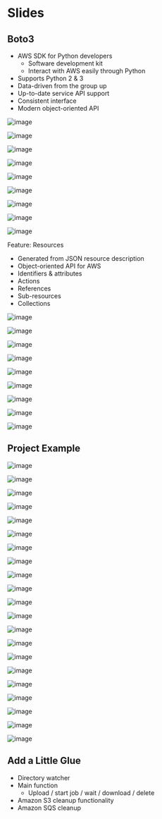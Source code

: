# Slides

## Boto3

- AWS SDK for Python developers
  - Software development kit
  - Interact with AWS easily through Python
- Supports Python 2 & 3
- Data-driven from the group up
- Up-to-date service API support
- Consistent interface
- Modern object-oriented API

![image](media/boto-&-boto3_Slides-image1.png)

![image](media/boto-&-boto3_Slides-image2.png)

![image](media/boto-&-boto3_Slides-image3.png)

![image](media/boto-&-boto3_Slides-image4.png)

![image](media/boto-&-boto3_Slides-image5.png)

![image](media/boto-&-boto3_Slides-image6.png)

![image](media/boto-&-boto3_Slides-image7.png)

![image](media/boto-&-boto3_Slides-image8.png)

![image](media/boto-&-boto3_Slides-image9.png)

Feature: Resources

- Generated from JSON resource description
- Object-oriented API for AWS
- Identifiers & attributes
- Actions
- References
- Sub-resources
- Collections

![image](media/boto-&-boto3_Slides-image10.png)

![image](media/boto-&-boto3_Slides-image11.png)

![image](media/boto-&-boto3_Slides-image12.png)

![image](media/boto-&-boto3_Slides-image13.png)

![image](media/boto-&-boto3_Slides-image14.png)

![image](media/boto-&-boto3_Slides-image15.png)

![image](media/boto-&-boto3_Slides-image16.png)

![image](media/boto-&-boto3_Slides-image17.png)

![image](media/boto-&-boto3_Slides-image18.png)

## Project Example

![image](media/boto-&-boto3_Slides-image19.png)

![image](media/boto-&-boto3_Slides-image20.png)

![image](media/boto-&-boto3_Slides-image21.png)

![image](media/boto-&-boto3_Slides-image22.png)

![image](media/boto-&-boto3_Slides-image23.png)

![image](media/boto-&-boto3_Slides-image24.png)

![image](media/boto-&-boto3_Slides-image25.png)

![image](media/boto-&-boto3_Slides-image26.png)

![image](media/boto-&-boto3_Slides-image27.png)

![image](media/boto-&-boto3_Slides-image28.png)

![image](media/boto-&-boto3_Slides-image29.png)

![image](media/boto-&-boto3_Slides-image30.png)

![image](media/boto-&-boto3_Slides-image31.png)

![image](media/boto-&-boto3_Slides-image32.png)

![image](media/boto-&-boto3_Slides-image33.png)

![image](media/boto-&-boto3_Slides-image34.png)

![image](media/boto-&-boto3_Slides-image35.png)

![image](media/boto-&-boto3_Slides-image36.png)

![image](media/boto-&-boto3_Slides-image37.png)

![image](media/boto-&-boto3_Slides-image38.png)

![image](media/boto-&-boto3_Slides-image39.png)

## Add a Little Glue

- Directory watcher
- Main function
  - Upload / start job / wait / download / delete
- Amazon S3 cleanup functionality
- Amazon SQS cleanup
